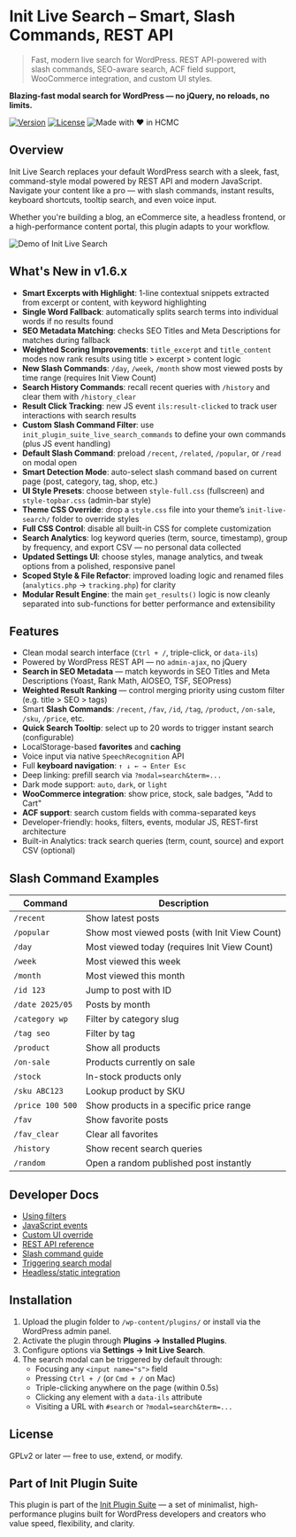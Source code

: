 # Init Live Search – Smart, Slash Commands, REST API

> Fast, modern live search for WordPress. REST API-powered with slash commands, SEO-aware search, ACF field support, WooCommerce integration, and custom UI styles.

**Blazing-fast modal search for WordPress — no jQuery, no reloads, no limits.**

[![Version](https://img.shields.io/badge/stable-v1.6.6-blue.svg)](https://wordpress.org/plugins/init-live-search/)
[![License](https://img.shields.io/badge/license-GPLv2-blue.svg)](https://www.gnu.org/licenses/gpl-2.0.html)
![Made with ❤️ in HCMC](https://img.shields.io/badge/Made%20with-%E2%9D%A4%EF%B8%8F%20in%20HCMC-blue)

## Overview

Init Live Search replaces your default WordPress search with a sleek, fast, command-style modal powered by REST API and modern JavaScript. Navigate your content like a pro — with slash commands, instant results, keyboard shortcuts, tooltip search, and even voice input.

Whether you're building a blog, an eCommerce site, a headless frontend, or a high-performance content portal, this plugin adapts to your workflow.

![Demo of Init Live Search](https://inithtml.com/wp-content/uploads/2025/05/Init-Live-Search-Demo.gif)

## What's New in v1.6.x

- **Smart Excerpts with Highlight**: 1-line contextual snippets extracted from excerpt or content, with keyword highlighting
- **Single Word Fallback**: automatically splits search terms into individual words if no results found  
- **SEO Metadata Matching**: checks SEO Titles and Meta Descriptions for matches during fallback  
- **Weighted Scoring Improvements**: `title_excerpt` and `title_content` modes now rank results using title > excerpt > content logic
- **New Slash Commands**: `/day`, `/week`, `/month` show most viewed posts by time range (requires Init View Count)
- **Search History Commands**: recall recent queries with `/history` and clear them with `/history_clear`
- **Result Click Tracking**: new JS event `ils:result-clicked` to track user interactions with search results
- **Custom Slash Command Filter**: use `init_plugin_suite_live_search_commands` to define your own commands (plus JS event handling)
- **Default Slash Command**: preload `/recent`, `/related`, `/popular`, or `/read` on modal open
- **Smart Detection Mode**: auto-select slash command based on current page (post, category, tag, shop, etc.)
- **UI Style Presets**: choose between `style-full.css` (fullscreen) and `style-topbar.css` (admin-bar style)
- **Theme CSS Override**: drop a `style.css` file into your theme’s `init-live-search/` folder to override styles
- **Full CSS Control**: disable all built-in CSS for complete customization
- **Search Analytics**: log keyword queries (term, source, timestamp), group by frequency, and export CSV — no personal data collected
- **Updated Settings UI**: choose styles, manage analytics, and tweak options from a polished, responsive panel
- **Scoped Style & File Refactor**: improved loading logic and renamed files (`analytics.php` → `tracking.php`) for clarity
- **Modular Result Engine**: the main `get_results()` logic is now cleanly separated into sub-functions for better performance and extensibility

## Features

- Clean modal search interface (`Ctrl + /`, triple-click, or `data-ils`)
- Powered by WordPress REST API — no `admin-ajax`, no jQuery
- **Search in SEO Metadata** — match keywords in SEO Titles and Meta Descriptions (Yoast, Rank Math, AIOSEO, TSF, SEOPress)
- **Weighted Result Ranking** — control merging priority using custom filter (e.g. title > SEO > tags)
- Smart **Slash Commands**: `/recent`, `/fav`, `/id`, `/tag`, `/product`, `/on-sale`, `/sku`, `/price`, etc.
- **Quick Search Tooltip**: select up to 20 words to trigger instant search (configurable)
- LocalStorage-based **favorites** and **caching**
- Voice input via native `SpeechRecognition` API
- Full **keyboard navigation**: `↑ ↓ ← → Enter Esc`
- Deep linking: prefill search via `?modal=search&term=...`
- Dark mode support: `auto`, `dark`, or `light`
- **WooCommerce integration**: show price, stock, sale badges, "Add to Cart"
- **ACF support**: search custom fields with comma-separated keys
- Developer-friendly: hooks, filters, events, modular JS, REST-first architecture
- Built-in Analytics: track search queries (term, count, source) and export CSV (optional)

## Slash Command Examples

| Command           | Description                                  |
|-------------------|----------------------------------------------|
| `/recent`         | Show latest posts                            |
| `/popular`        | Show most viewed posts (with Init View Count)|
| `/day`            | Most viewed today (requires Init View Count) |
| `/week`           | Most viewed this week                        |
| `/month`          | Most viewed this month                       |
| `/id 123`         | Jump to post with ID                         |
| `/date 2025/05`   | Posts by month                               |
| `/category wp`    | Filter by category slug                      |
| `/tag seo`        | Filter by tag                                |
| `/product`        | Show all products                            |
| `/on-sale`        | Products currently on sale                   |
| `/stock`          | In-stock products only                       |
| `/sku ABC123`     | Lookup product by SKU                        |
| `/price 100 500`  | Show products in a specific price range      |
| `/fav`            | Show favorite posts                          |
| `/fav_clear`      | Clear all favorites                          |
| `/history`        | Show recent search queries                   |
| `/random`         | Open a random published post instantly       |

## Developer Docs

- [Using filters](https://inithtml.com/wordpress/huong-dan-su-dung-cac-filter-trong-init-live-search/)
- [JavaScript events](https://inithtml.com/html-css/huong-dan-su-dung-su-kien-javascript-ils-trong-init-live-search/)
- [Custom UI override](https://inithtml.com/html-css/huong-dan-tuy-chinh-giao-dien-init-live-search-khi-tat-css-mac-dinh/)
- [REST API reference](https://inithtml.com/wordpress/danh-sach-endpoint-rest-api-trong-init-live-search/)
- [Slash command guide](https://inithtml.com/wordpress/huong-dan-su-dung-slash-command-trong-init-live-search/)
- [Triggering search modal](https://inithtml.com/html-css/toan-tap-cac-cach-mo-init-live-search-modal-bang-javascript/)
- [Headless/static integration](https://inithtml.com/wordpress/tich-hop-init-live-search-voi-headless-wordpress-hoac-static-site-nhu-the-nao/)

## Installation

1. Upload the plugin folder to `/wp-content/plugins/` or install via the WordPress admin panel.
2. Activate the plugin through **Plugins → Installed Plugins**.
3. Configure options via **Settings → Init Live Search**.
4. The search modal can be triggered by default through:
   - Focusing any `<input name="s">` field
   - Pressing `Ctrl + /` (or `Cmd + /` on Mac)
   - Triple-clicking anywhere on the page (within 0.5s)
   - Clicking any element with a `data-ils` attribute
   - Visiting a URL with `#search` or `?modal=search&term=...`

## License

GPLv2 or later — free to use, extend, or modify.

## Part of Init Plugin Suite

This plugin is part of the [Init Plugin Suite](https://inithtml.com/init-plugin-suite-bo-plugin-wordpress-toi-gian-manh-me-mien-phi/) — a set of minimalist, high-performance plugins built for WordPress developers and creators who value speed, flexibility, and clarity.
